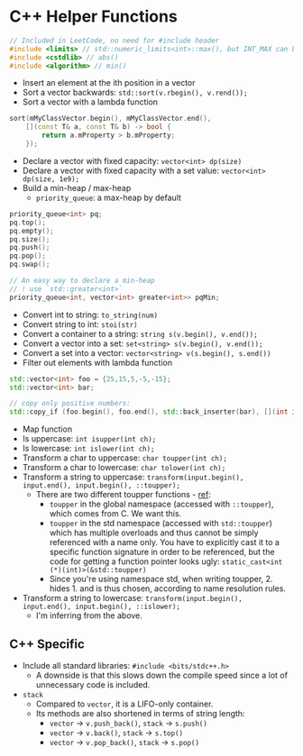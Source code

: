 # C++ Helper Functions

```cpp
// Included in LeetCode, no need for #include header
#include <limits> // std::numeric_limits<int>::max(), but INT_MAX can be used instead
#include <cstdlib> // abs()
#include <algorithm> // min()
```

- Insert an element at the ith position in a vector
- Sort a vector backwards: `std::sort(v.rbegin(), v.rend());`
- Sort a vector with a lambda function
```cpp
sort(mMyClassVector.begin(), mMyClassVector.end(), 
    [](const T& a, const T& b) -> bool { 
        return a.mProperty > b.mProperty; 
    });
```
- Declare a vector with fixed capacity: `vector<int> dp(size)`
- Declare a vector with fixed capacity with a set value: `vector<int> dp(size, 1e9);`
- Build a min-heap / max-heap
    - `priority_queue`: a max-heap by default
```cpp
priority_queue<int> pq;
pq.top();
pq.empty();
pq.size();
pq.push();
pq.pop();
pq.swap();

// An easy way to declare a min-heap
// ! use `std::greater<int>`
priority_queue<int, vector<int> greater<int>> pqMin;
```
- Convert int to string: `to_string(num)`
- Convert string to int: `stoi(str)`
- Convert a container to a string: `string s(v.begin(), v.end());`
- Convert a vector into a set: `set<string> s(v.begin(), v.end());`
- Convert a set into a vector: `vector<string> v(s.begin(), s.end())`
- Filter out elements with lambda function
```cpp
std::vector<int> foo = {25,15,5,-5,-15};
std::vector<int> bar;

// copy only positive numbers:
std::copy_if (foo.begin(), foo.end(), std::back_inserter(bar), [](int i){return i>=0;} );
```
- Map function
- Is uppercase: `int isupper(int ch);`
- Is lowercase: `int islower(int ch);`
- Transform a char to uppercase: `char toupper(int ch);`
- Transform a char to lowercase: `char tolower(int ch);`
- Transform a string to uppercase: `transform(input.begin(), input.end(), input.begin(), ::toupper);`
    - There are two different toupper functions - [ref](https://stackoverflow.com/questions/23418390/how-to-convert-a-c-string-to-uppercase):
        - `toupper` in the global namespace (accessed with `::toupper`), which comes from C. We want this.
        - `toupper` in the std namespace (accessed with `std::toupper`) which has multiple overloads and thus cannot be simply referenced with a name only. You have to explicitly cast it to a specific function signature in order to be referenced, but the code for getting a function pointer looks ugly: `static_cast<int (*)(int)>(&std::toupper)`
        - Since you're using namespace std, when writing toupper, 2. hides 1. and is thus chosen, according to name resolution rules.
- Transform a string to lowercase: `transform(input.begin(), input.end(), input.begin(), ::islower);`
    - I'm inferring from the above.

## C++ Specific
- Include all standard libraries: `#include <bits/stdc++.h>`
    - A downside is that this slows down the compile speed since a lot of unnecessary code is included.
- `stack`
    - Compared to `vector`, it is a LIFO-only container.
    - Its methods are also shortened in terms of string length:
        - `vector` -> `v.push_back()`, `stack` -> `s.push()`
        - `vector` -> `v.back()`, `stack` -> `s.top()`
        - `vector` -> `v.pop_back()`, `stack` -> `s.pop()`